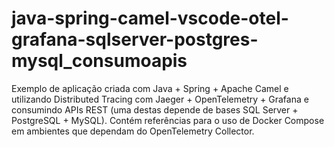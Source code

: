 # java-spring-camel-vscode-otel-grafana-sqlserver-postgres-mysql_consumoapis
Exemplo de aplicação criada com Java + Spring + Apache Camel e utilizando Distributed Tracing com Jaeger + OpenTelemetry + Grafana e consumindo APIs REST (uma destas depende de bases SQL Server + PostgreSQL + MySQL). Contém referências para o uso de Docker Compose em ambientes que dependam do OpenTelemetry Collector.
